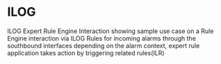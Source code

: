 # ILOG
ILOG Expert Rule Engine Interaction
showing sample use case on a Rule Engine interaction via ILOG Rules for incoming alarms through the southbound interfaces
depending on the alarm context, expert rule application takes action by triggering related rules(ILR)
